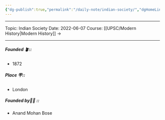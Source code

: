 ```yaml
---
{"dg-publish":true,"permalink":"/daily-note/indian-society/","dgHomeLink":true,"dgPassFrontmatter":false}
---
```


----
Topic: Indian Society
Date: 2022-06-07
Course: [[UPSC/Modern History|Modern History]] ->  

----

##### Founded 🪴:: 
- 1872
##### Place 🪧::
- London
##### Founded by🙆🏽 :: 
- Anand Mohan Bose
